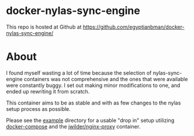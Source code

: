 # docker-nylas-sync-engine

This repo is hosted at Github at https://github.com/egyptianbman/docker-nylas-sync-engine/

# About

I found myself wasting a lot of time because the selection of nylas-sync-engine containers was not comprehensive and the ones that were available were constantly buggy. I set out making minor modifications to one, and ended up rewriting it from scratch.

This container aims to be as stable and with as few changes to the nylas setup process as possible.

Please see the [example](https://github.com/egyptianbman/docker-nylas-sync-engine/tree/master/example) directory for a usable "drop in" setup utilizing [docker-compose](https://docs.docker.com/compose/) and the [jwilder/nginx-proxy](https://github.com/jwilder/nginx-proxy) container.
